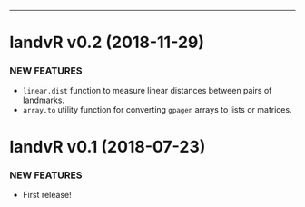 ----
<!-- * 2017/10/18 - v1.0 *got you covered*  -->

<!-- 
dispRity 0.2.0 (2016-04-01)
=========================

### NEW FEATURES

  * Blabla

### MINOR IMPROVEMENTS

  * Blabla

### BUG FIXES

  * Blabla

### DEPRECATED AND DEFUNCT

  * Blabla
 -->
landvR v0.2 (2018-11-29)
=========================

### NEW FEATURES

  * `linear.dist` function to measure linear distances between pairs of landmarks.
  * `array.to` utility function for converting `gpagen` arrays to lists or matrices.


landvR v0.1 (2018-07-23)
=========================

### NEW FEATURES

  * First release!
